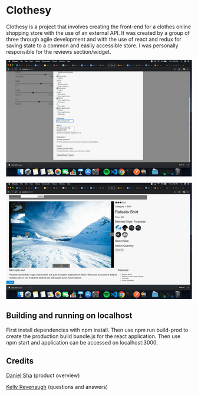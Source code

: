 # Clothesy

Clothesy is a project that involves creating the front-end for a clothes online shopping store with the use of an external API. It was created by a group of three through agile development and with the use of react and redux for saving state to a common and easily accessible store. I was personally responsible for the reviews section/widget. 


![Alt Text](gif1.gif)

![Alt Text](gif2.gif)

## Building and running on localhost

First install dependencies with npm install. Then use npm run build-prod to create the production build bundle.js for the react application. Then use npm start and application can be accessed on localhost:3000.

## Credits

[Daniel Sha](https://github.com/dan-sha) (product overview)

[Kelly Revenaugh](https://github.com/yllek) (questions and answers)
